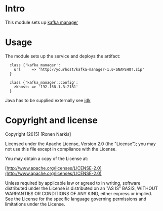 # Intro

This module sets up [kafka manager](https://github.com/yahoo/kafka-manager)


# Usage

The module sets up the service and deploys the artifact:

```puppet
  class {'kafka_manager':
    url     => 'http://yourhost/kafka-manager-1.0-SNAPSHOT.zip'
  }
  
  class {'kafka_manager::config':
    zkhosts => '192.168.1.3:2181'
  }
```

Java has to be supplied externally see [jdk](https://github.com/pulling-strings/puppet-jdk)


# Copyright and license

Copyright [2015] [Ronen Narkis]

Licensed under the Apache License, Version 2.0 (the "License");
you may not use this file except in compliance with the License.

You may obtain a copy of the License at:

  [http://www.apache.org/licenses/LICENSE-2.0](http://www.apache.org/licenses/LICENSE-2.0)

Unless required by applicable law or agreed to in writing, software
distributed under the License is distributed on an "AS IS" BASIS,
WITHOUT WARRANTIES OR CONDITIONS OF ANY KIND, either express or implied.
See the License for the specific language governing permissions and
limitations under the License.
